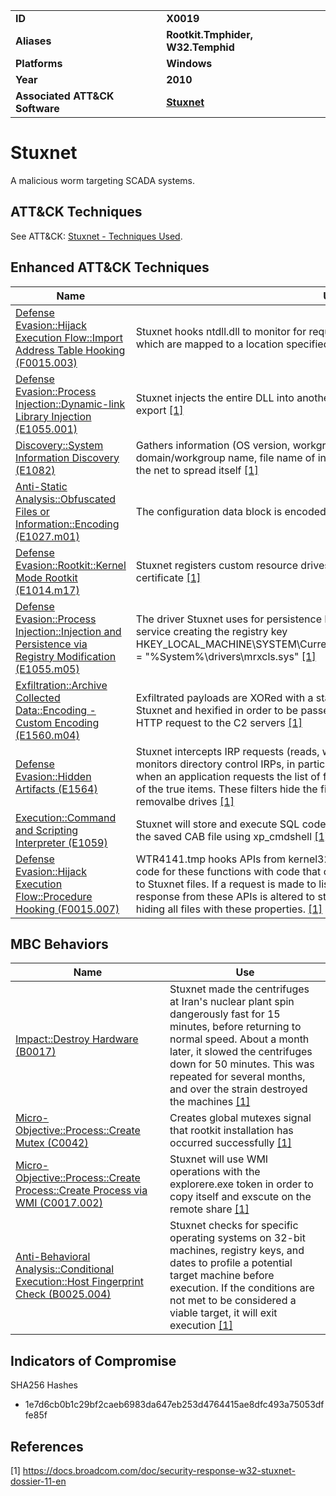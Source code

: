 
<table>
<tr>
<td><b>ID</b></td>
<td><b>X0019</b></td>
</tr>
<tr>
<td><b>Aliases</b></td>
<td><b>Rootkit.Tmphider, W32.Temphid</b></td>
</tr>
<tr>
<td><b>Platforms</b></td>
<td><b>Windows</b></td>
</tr>
<tr>
<td><b>Year</b></td>
<td><b>2010</b></td>
</tr>
<tr>
<td><b>Associated ATT&CK Software</b></td>
<td><b><a href="https://attack.mitre.org/software/S0603/">Stuxnet</a></b></td>
</tr>
</table>


Stuxnet
=======
A malicious worm targeting SCADA systems.


ATT&CK Techniques
-----------------
See ATT&CK: [Stuxnet - Techniques Used](https://attack.mitre.org/software/S0603/).

Enhanced ATT&CK Techniques
---------
|Name|Use|
|---|---|
|[Defense Evasion::Hijack Execution Flow::Import Address Table Hooking (F0015.003)](../defense-evasion/hijack-execution-flow.md)|Stuxnet hooks ntdll.dll to monitor for requests to load specially crafted file names which are mapped to a location specified by Stuxnet.  [[1]](#1)|
|[Defense Evasion::Process Injection::Dynamic-link Library Injection (E1055.001)](../defense-evasion/process-injection.md)|Stuxnet injects the entire DLL into another process and then just calls the particular export  [[1]](#1)|
|[Discovery::System Information Discovery (E1082)](../discovery/system-information-discovery.md)|Gathers information (OS version, workgroup status, computer name, domain/workgroup name, file name of infected project file) about each computer in the net to spread itself  [[1]](#1)|
|[Anti-Static Analysis::Obfuscated Files or Information::Encoding (E1027.m01)](../anti-static-analysis/executable-code-obfuscation.md)|The configuration data block is encoded with a NOT XOR 0xFF operation  [[1]](#1)|
|[Defense Evasion::Rootkit::Kernel Mode Rootkit (E1014.m17)](../defense-evasion/rootkit.md)|Stuxnet registers custom resource drives signed with a legitimate Realtek digital certificate  [[1]](#1)|
|[Defense Evasion::Process Injection::Injection and Persistence via Registry Modification (E1055.m05)](../defense-evasion/process-injection.md)|The driver Stuxnet uses for persistence Mrxcls.sys is registered as a boot start service creating the registry key HKEY_LOCAL_MACHINE\SYSTEM\CurrentControlSet\Services\MRxCIs\"ImagePath" = "%System%\drivers\mrxcls.sys" [[1]](#1)|
|[Exfiltration::Archive Collected Data::Encoding - Custom Encoding (E1560.m04)](../exfiltration/archive-collected-data.md)|Exfiltrated payloads are XORed with a static 31-byte long byte string found inside Stuxnet and hexified in order to be passed on as an ASCII data parameter in an HTTP request to the C2 servers  [[1]](#1)|
|[Defense Evasion::Hidden Artifacts (E1564)](../defense-evasion/hide-artifacts.md)|Stuxnet intercepts IRP requests (reads, writes) to devices (NFTS, FAT, CD-ROM). It monitors directory control IRPs, in particular directory query notifications such that when an application requests the list of files, it returns a Stuxnet-specified subset of the true items. These filters hide the files used by Stuxnet to spread through removalbe drives  [[1]](#1)|
|[Execution::Command and Scripting Interpreter (E1059)](../execution/command-and-scripting-interpreter.md)|Stuxnet will store and execute SQL code that will extract and execute Stuxnet from the saved CAB file using xp_cmdshell  [[1]](#1)|
|[Defense Evasion::Hijack Execution Flow::Procedure Hooking (F0015.007)](../defense-evasion/hijack-execution-flow.md)|WTR4141.tmp hooks APIs from kernel32.dll and Ntdll.dll and replaces the original code for these functions with code that checks for files with properties pertaining to Stuxnet files. If a request is made to list a file with the specified properties, the response from these APIs is altered to state that the file does not exist, thereby hiding all files with these properties.  [[1]](#1)|

MBC Behaviors
---------
|Name|Use|
|---|---|
|[Impact::Destroy Hardware (B0017)](../impact/destroy-hardware.md)|Stuxnet made the centrifuges at Iran's nuclear plant spin dangerously fast for 15 minutes, before returning to normal speed. About a month later, it slowed the centrifuges down for 50 minutes. This was repeated for several months, and over the strain destroyed the machines [[1]](#1)|
|[Micro-Objective::Process::Create Mutex (C0042)](../micro-behaviors/process/create-mutex.md)|Creates global mutexes signal that rootkit installation has occurred successfully  [[1]](#1)|
|[Micro-Objective::Process::Create Process::Create Process via WMI (C0017.002)](../micro-behaviors/process/create-process.md)|Stuxnet will use WMI operations with the explorere.exe token in order to copy itself and exscute on the remote share  [[1]](#1)|
|[Anti-Behavioral Analysis::Conditional Execution::Host Fingerprint Check (B0025.004)](../anti-behavioral-analysis/emulator-detection.md)|Stuxnet checks for specific operating systems on 32-bit machines, registry keys, and dates to profile a potential target machine before execution. If the conditions are not met to be considered a viable target, it will exit execution  [[1]](#1)|

Indicators of Compromise
------------------------
SHA256 Hashes
- 1e7d6cb0b1c29bf2caeb6983da647eb253d4764415ae8dfc493a75053dffe85f

References
----------
<a name="1">[1]</a> https://docs.broadcom.com/doc/security-response-w32-stuxnet-dossier-11-en
